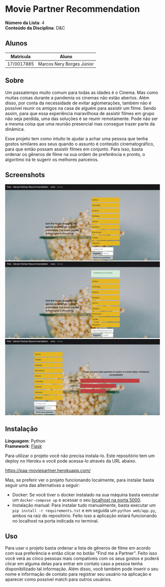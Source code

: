 # Movie Partner Recommendation

**Número da Lista**: 4<br>
**Conteúdo da Disciplina**: D&C<br>

## Alunos
|Matrícula | Aluno |
| -- | -- |
|17/0017885  |  Marcos Nery Borges Júnior |

## Sobre 
Um passatempo muito comum para todas as idades é o Cinema. Mas como muitas coisas durante a pandemia os cinemas não estão abertos. Além disso, por conta da necessidade de evitar aglomerações, também não é possível reunir os amigos na casa de alguém para assistir um filme. Sendo assim, para que essa experiência maravilhosa de assistir filmes em grupo não seja perdida, uma das soluções é se reunir remotamente. Pode não ser a mesma coisa que uma reunião presencial mas consegue trazer parte da dinâmica.

Esse projeto tem como intuito te ajudar a achar uma pessoa que tenha gostos similares aos seus quando o assunto é conteúdo cinematográfico, para que então possam assistir filmes em conjunto. Para isso, basta ordenar os gêneros de filme na sua ordem de preferência e pronto, o algoritmo irá te sugerir os melhores parceiros. 

## Screenshots
![screen1](screenshots/screenshot_home.png)
![screen2](screenshots/screenshot_register.png)
![screen3](screenshots/screenshot_result.png)

## Instalação 
**Linguagem**: Python<br>
**Framework**: [Flask](https://flask.palletsprojects.com/en/1.1.x/installation/)<br>

Para utilizar o projeto você não precisa instala-lo. Este repositório tem um deploy no Heroku e você pode acessa-lo através da URL abaixo.

https://paa-moviepartner.herokuapp.com/

Mas, se preferir ver o projeto funcionando localmente, para instalar basta seguir uma das alternativas a seguir:

* Docker: Se você tiver o docker instalado na sua máquina basta executar um ```docker-compose up``` e acessar o seu [localhost na porta 5000](http://localhost:5000/).
* Instalação manual: Para instalar tudo manualmente, basta executar um ```pip install -r requirements.txt``` e em seguida um  ```python web/app.py```, ambos na raiz do repositório. Feito isso a aplicação estará funcionando no localhost na porta indicada no terminal.

## Uso 
Para usar o projeto basta ordenar a lista de gêneros de filme em acordo com sua preferência e então clicar no botão "Find me a Partner". Feito isso você verá as cinco pessoas mais compatíveis com os seus gostos e poderá clicar em alguma delas para entrar em contato caso a pessoa tenha disponibilizado tal informação.
Além disso, você também pode inserir o seu nome e informação de contato para registrar seu usuário na aplicação e aparecer como possível match para outros usuários.





